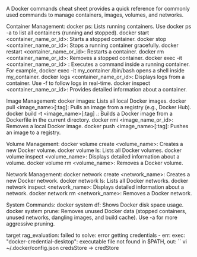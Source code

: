 A Docker commands cheat sheet provides a quick reference for commonly used commands to manage containers, images, volumes, and networks.

Container Management:
docker ps: Lists running containers. Use docker ps -a to list all containers (running and stopped).
docker start <container_name_or_id>: Starts a stopped container.
docker stop <container_name_or_id>: Stops a running container gracefully.
docker restart <container_name_or_id>: Restarts a container.
docker rm <container_name_or_id>: Removes a stopped container.
docker exec -it <container_name_or_id> <command>: Executes a command inside a running container. For example, docker exec -it my_container /bin/bash opens a shell inside my_container.
docker logs <container_name_or_id>: Displays logs from a container. Use -f to follow logs in real-time.
docker inspect <container_name_or_id>: Provides detailed information about a container.


Image Management:
docker images: Lists all local Docker images.
docker pull <image_name>[:tag]: Pulls an image from a registry (e.g., Docker Hub).
docker build -t <image_name>[:tag] .: Builds a Docker image from a Dockerfile in the current directory.
docker rmi <image_name_or_id>: Removes a local Docker image.
docker push <image_name>[:tag]: Pushes an image to a registry.


Volume Management:
docker volume create <volume_name>: Creates a new Docker volume.
docker volume ls: Lists all Docker volumes.
docker volume inspect <volume_name>: Displays detailed information about a volume.
docker volume rm <volume_name>: Removes a Docker volume.


Network Management:
docker network create <network_name>: Creates a new Docker network.
docker network ls: Lists all Docker networks.
docker network inspect <network_name>: Displays detailed information about a network.
docker network rm <network_name>: Removes a Docker network.


System Commands:
docker system df: Shows Docker disk space usage.
docker system prune: Removes unused Docker data (stopped containers, unused networks, dangling images, and build cache). Use -a for more aggressive pruning.

target rag_evaluation: failed to solve: error getting credentials - err: exec: "docker-credential-desktop": executable file not found in $PATH, out: ``
vi ~/.docker/config.json
credsStore -> credStore